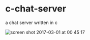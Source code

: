 # c-chat-server

a chat server written in c

![screen shot 2017-03-01 at 00 45 17](https://cloud.githubusercontent.com/assets/10671733/23414948/a11f60a8-fe18-11e6-9a9f-ef27452f1a01.png)
